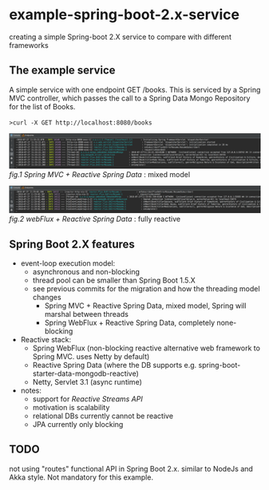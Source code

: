 # example-spring-boot-2.x-service
creating a simple Spring-boot 2.X service to compare with different frameworks

## The example service
A simple service with one endpoint GET /books. This is serviced by a Spring MVC controller, which passes the call to a Spring Data Mongo Repository for the list of Books. 

`>curl -X GET http://localhost:8080/books`


![springMvc_reactiveSpringData_handling.png](springMvc_reactiveSpringData_handling.png)
_fig.1 Spring MVC + Reactive Spring Data_ : mixed model


![webFlux_reactiveSpringData_handling.png](webFlux_reactiveSpringData_handling.png)
_fig.2 webFlux + Reactive Spring Data_ : fully reactive


##  Spring Boot 2.X features
* event-loop execution model:
    - asynchronous and non-blocking
    - thread pool can be smaller than Spring Boot 1.5.X
    - see previous commits for the migration and how the threading model changes
        - Spring MVC + Reactive Spring Data, mixed model, Spring will marshal between threads
        - Spring WebFlux + Reactive Spring Data, completely none-blocking
* Reactive stack:
    - Spring WebFlux (non-blocking reactive alternative web framework to Spring MVC. uses Netty by default)
    - Reactive Spring Data (where the DB supports e.g. spring-boot-starter-data-mongodb-reactive)
    - Netty, Servlet 3.1 (async runtime)
* notes:
    - support for _Reactive Streams API_
    - motivation is scalability
    - relational DBs currently cannot be reactive
    - JPA currently only blocking


## TODO
not using "routes" functional API in Spring Boot 2.x. similar to NodeJs and Akka style. Not mandatory for this example. 